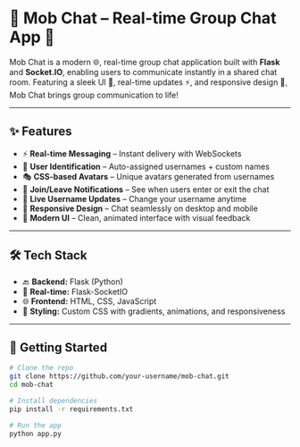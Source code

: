 # 💬 Mob Chat – Real-time Group Chat App 🚀

Mob Chat is a modern 🌐, real-time group chat application built with **Flask** and **Socket.IO**, enabling users to communicate instantly in a shared chat room. Featuring a sleek UI 🎨, real-time updates ⚡, and responsive design 📱, Mob Chat brings group communication to life!

---

## ✨ Features

- ⚡ **Real-time Messaging** – Instant delivery with WebSockets  
- 👤 **User Identification** – Auto-assigned usernames + custom names  
- 🎭 **CSS-based Avatars** – Unique avatars generated from usernames  
- 📢 **Join/Leave Notifications** – See when users enter or exit the chat  
- 🔄 **Live Username Updates** – Change your username anytime  
- 📱 **Responsive Design** – Chat seamlessly on desktop and mobile  
- 💎 **Modern UI** – Clean, animated interface with visual feedback  

---

## 🛠️ Tech Stack

- 🔙 **Backend:** Flask (Python)  
- 🔄 **Real-time:** Flask-SocketIO  
- 🌐 **Frontend:** HTML, CSS, JavaScript  
- 🎨 **Styling:** Custom CSS with gradients, animations, and responsiveness  

---

## 🚀 Getting Started

```bash
# Clone the repo
git clone https://github.com/your-username/mob-chat.git
cd mob-chat

# Install dependencies
pip install -r requirements.txt

# Run the app
python app.py
